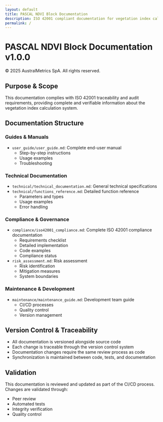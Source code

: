 ```yaml
---
layout: default
title: PASCAL NDVI Block Documentation
description: ISO 42001 compliant documentation for vegetation index calculation system
permalink: /
---
```


# PASCAL NDVI Block Documentation v1.0.0

© 2025 AustralMetrics SpA. All rights reserved.

## Purpose & Scope

This documentation complies with ISO 42001 traceability and audit requirements, providing complete and verifiable information about the vegetation index calculation system.

## Documentation Structure

### Guides & Manuals
- `user_guide/user_guide.md`: Complete end-user manual
  - Step-by-step instructions
  - Usage examples
  - Troubleshooting

### Technical Documentation
- `technical/technical_documentation.md`: General technical specifications
- `technical/functions_reference.md`: Detailed function reference
  - Parameters and types
  - Usage examples
  - Error handling

### Compliance & Governance
- `compliance/iso42001_compliance.md`: Complete ISO 42001 compliance documentation
  - Requirements checklist
  - Detailed implementation
  - Code examples
  - Compliance status
- `risk_assessment.md`: Risk assessment
  - Risk identification
  - Mitigation measures
  - System boundaries

### Maintenance & Development
- `maintenance/maintenance_guide.md`: Development team guide
  - CI/CD processes
  - Quality control
  - Version management

## Version Control & Traceability

- All documentation is versioned alongside source code
- Each change is traceable through the version control system
- Documentation changes require the same review process as code
- Synchronization is maintained between code, tests, and documentation

## Validation

This documentation is reviewed and updated as part of the CI/CD process. Changes are validated through:
- Peer review
- Automated tests
- Integrity verification
- Quality control
